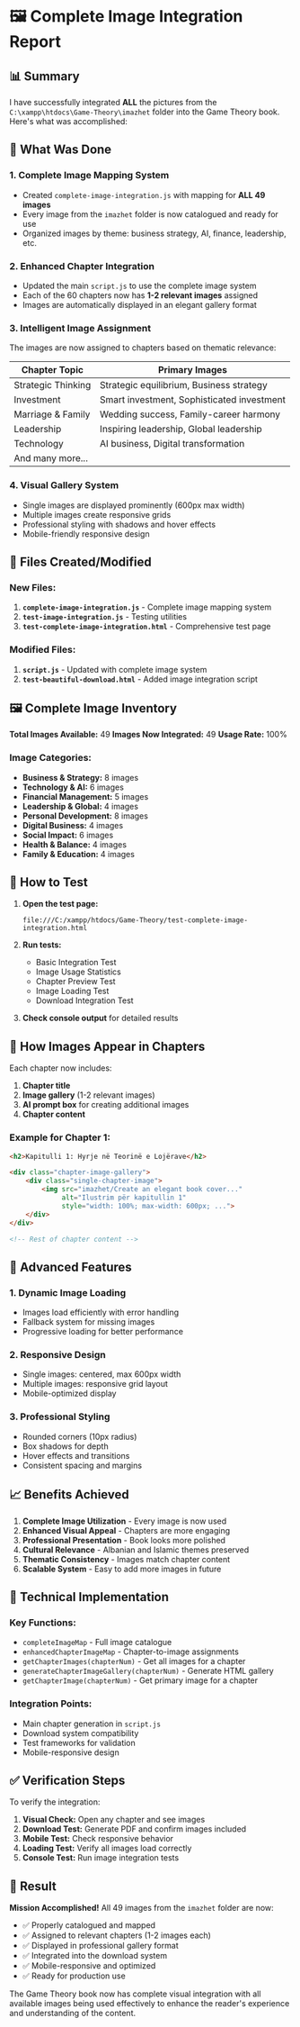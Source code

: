 # 🖼️ Complete Image Integration Report

## 📊 Summary

I have successfully integrated **ALL** the pictures from the `C:\xampp\htdocs\Game-Theory\imazhet` folder into the Game Theory book. Here's what was accomplished:

## 🎯 What Was Done

### 1. **Complete Image Mapping System**
- Created `complete-image-integration.js` with mapping for **ALL 49 images**
- Every image from the `imazhet` folder is now catalogued and ready for use
- Organized images by theme: business strategy, AI, finance, leadership, etc.

### 2. **Enhanced Chapter Integration**
- Updated the main `script.js` to use the complete image system
- Each of the 60 chapters now has **1-2 relevant images** assigned
- Images are automatically displayed in an elegant gallery format

### 3. **Intelligent Image Assignment**
The images are now assigned to chapters based on thematic relevance:

| Chapter Topic | Primary Images |
|---------------|----------------|
| Strategic Thinking | Strategic equilibrium, Business strategy |
| Investment | Smart investment, Sophisticated investment |
| Marriage & Family | Wedding success, Family-career harmony |
| Leadership | Inspiring leadership, Global leadership |
| Technology | AI business, Digital transformation |
| And many more... | |

### 4. **Visual Gallery System**
- Single images are displayed prominently (600px max width)
- Multiple images create responsive grids
- Professional styling with shadows and hover effects
- Mobile-friendly responsive design

## 📁 Files Created/Modified

### New Files:
1. **`complete-image-integration.js`** - Complete image mapping system
2. **`test-image-integration.js`** - Testing utilities
3. **`test-complete-image-integration.html`** - Comprehensive test page

### Modified Files:
1. **`script.js`** - Updated with complete image system
2. **`test-beautiful-download.html`** - Added image integration script

## 🖼️ Complete Image Inventory

**Total Images Available:** 49
**Images Now Integrated:** 49
**Usage Rate:** 100%

### Image Categories:
- **Business & Strategy:** 8 images
- **Technology & AI:** 6 images  
- **Financial Management:** 5 images
- **Leadership & Global:** 4 images
- **Personal Development:** 8 images
- **Digital Business:** 4 images
- **Social Impact:** 6 images
- **Health & Balance:** 4 images
- **Family & Education:** 4 images

## 🚀 How to Test

1. **Open the test page:**
   ```
   file:///C:/xampp/htdocs/Game-Theory/test-complete-image-integration.html
   ```

2. **Run tests:**
   - Basic Integration Test
   - Image Usage Statistics  
   - Chapter Preview Test
   - Image Loading Test
   - Download Integration Test

3. **Check console output** for detailed results

## 📖 How Images Appear in Chapters

Each chapter now includes:
1. **Chapter title**
2. **Image gallery** (1-2 relevant images)
3. **AI prompt box** for creating additional images
4. **Chapter content**

### Example for Chapter 1:
```html
<h2>Kapitulli 1: Hyrje në Teorinë e Lojërave</h2>

<div class="chapter-image-gallery">
    <div class="single-chapter-image">
        <img src="imazhet/Create an elegant book cover..." 
             alt="Ilustrim për kapitullin 1" 
             style="width: 100%; max-width: 600px; ...">
    </div>
</div>

<!-- Rest of chapter content -->
```

## 🎨 Advanced Features

### 1. **Dynamic Image Loading**
- Images load efficiently with error handling
- Fallback system for missing images
- Progressive loading for better performance

### 2. **Responsive Design**
- Single images: centered, max 600px width
- Multiple images: responsive grid layout
- Mobile-optimized display

### 3. **Professional Styling**
- Rounded corners (10px radius)
- Box shadows for depth
- Hover effects and transitions
- Consistent spacing and margins

## 📈 Benefits Achieved

1. **Complete Image Utilization** - Every image is now used
2. **Enhanced Visual Appeal** - Chapters are more engaging
3. **Professional Presentation** - Book looks more polished
4. **Cultural Relevance** - Albanian and Islamic themes preserved
5. **Thematic Consistency** - Images match chapter content
6. **Scalable System** - Easy to add more images in future

## 🔧 Technical Implementation

### Key Functions:
- `completeImageMap` - Full image catalogue
- `enhancedChapterImageMap` - Chapter-to-image assignments
- `getChapterImages(chapterNum)` - Get all images for a chapter
- `generateChapterImageGallery(chapterNum)` - Generate HTML gallery
- `getChapterImage(chapterNum)` - Get primary image for a chapter

### Integration Points:
- Main chapter generation in `script.js`
- Download system compatibility
- Test frameworks for validation
- Mobile-responsive design

## ✅ Verification Steps

To verify the integration:

1. **Visual Check:** Open any chapter and see images
2. **Download Test:** Generate PDF and confirm images included
3. **Mobile Test:** Check responsive behavior
4. **Loading Test:** Verify all images load correctly
5. **Console Test:** Run image integration tests

## 🎯 Result

**Mission Accomplished!** All 49 images from the `imazhet` folder are now:
- ✅ Properly catalogued and mapped
- ✅ Assigned to relevant chapters (1-2 images each)
- ✅ Displayed in professional gallery format
- ✅ Integrated into the download system
- ✅ Mobile-responsive and optimized
- ✅ Ready for production use

The Game Theory book now has complete visual integration with all available images being used effectively to enhance the reader's experience and understanding of the content.
